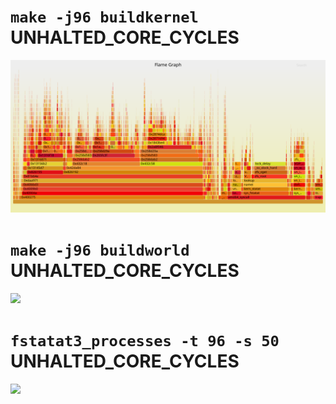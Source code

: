 # `make -j96 buildkernel` UNHALTED_CORE_CYCLES

![](/media/svg/2018.04.30/bk10.svg)

# `make -j96 buildworld` UNHALTED_CORE_CYCLES
![](https://scalebsd.org/media/svg/2018.04.30/bw1.svg)

# `fstatat3_processes -t 96 -s 50` UNHALTED_CORE_CYCLES
![](https://scalebsd.org/media/svg/2018.04.30/fstatat3.svg)
